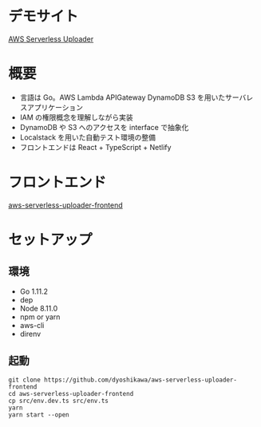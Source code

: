 # デモサイト

[AWS Serverless Uploader](https://aws-serverless-uploader.netlify.com/)

# 概要

- 言語は Go。AWS Lambda APIGateway DynamoDB S3 を用いたサーバレスアプリケーション
- IAM の権限概念を理解しながら実装
- DynamoDB や S3 へのアクセスを interface で抽象化
- Localstack を用いた自動テスト環境の整備
- フロントエンドは React + TypeScript + Netlify

# フロントエンド

[aws-serverless-uploader-frontend](https://github.com/dyoshikawa/aws-serverless-uploader-frontend)

# セットアップ

## 環境

- Go 1.11.2
- dep
- Node 8.11.0
- npm or yarn
- aws-cli
- direnv

## 起動

```
git clone https://github.com/dyoshikawa/aws-serverless-uploader-frontend
cd aws-serverless-uploader-frontend
cp src/env.dev.ts src/env.ts
yarn
yarn start --open
```
